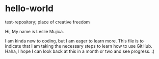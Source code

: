 # hello-world
test-repository; place of creative freedom

Hi, My name is Leslie Mujica. 

I am kinda new to coding, but I am eager to learn more. This file is to indicate that I am taking the necessary steps to learn how to use GitHub. Haha, I hope I can look back at this in a month or two and see progress. :) 
